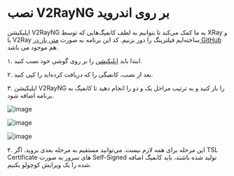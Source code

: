 # نصب V2RayNG بر روی اندروید

اپلیکیشن V2RayNG به ما کمک می‌کند تا بتوانیم به لطف کانفیگ‌هایی که توسط XRay و یا V2Ray ساخته‌ایم فیلترینگ را دور بزنیم. کد این برنامه به صورت [متن باز در GitHub](https://github.com/2dust/v2rayNG) هم موجود می باشد.

۱. ابتدا باید [اپلیکیشن](https://play.google.com/store/apps/details?id=com.v2ray.ang&gl=US&pli=1) را بر روی گوشی خود نصب کنید. 

۲. بعد از نصب، کانفیگی را که دریافت کرده‌اید را کپی کنید.

۳. اپلیکیشن V2RayNG را باز کنید و به ترتیب مراحل یک و دو را انجام دهید تا کانفیگ به برنامه اضافه شود.

![image](https://user-images.githubusercontent.com/118040490/201838358-883c69a5-14d5-4e8d-904c-c9fc9ca527e6.png)

![image](https://user-images.githubusercontent.com/118040490/201838873-e6c0235d-395a-4508-8d45-70670fb02442.png)

![image](https://user-images.githubusercontent.com/118040490/201839298-ce728e50-611a-4b7a-9103-3fb89a7f961e.png)


۴. این مرحله برای همه لازم نیست. می‌توانید مستقیم به مرحله بعدی بروید. اگر TSL Certificate های سرور به صورت Self-Signed تولید شده باشند، باید کانفیگ اضافه شده را یک ویرایش کوچولو بکنیم.


